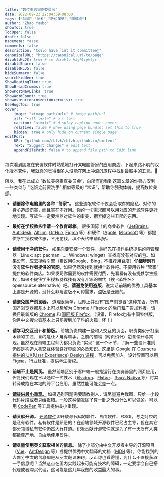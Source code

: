 ```yaml
---
title: "数位美感审查委员会"
date: 2022-09-23T22:04:59+08:00
tags: ["前端","技术","数位美感","碎碎念"]
author: "Zhao Yanbo"
showToc: true
TocOpen: false
draft: false
hidemeta: false
comments: false
description: "Could have lint it committee🙌"
canonicalURL: "https://canonical.url/to/page"
disableHLJS: true # to disable highlightjs
disableShare: false
disableHLJS: false
hideSummary: false
searchHidden: true
ShowReadingTime: true
ShowBreadCrumbs: true
ShowPostNavLinks: true
ShowWordCount: true
ShowRssButtonInSectionTermList: true
UseHugoToc: true
cover:
    image: "<image path/url>" # image path/url
    alt: "<alt text>" # alt text
    caption: "<text>" # display caption under cover
    relative: false # when using page bundles set this to true
    hidden: true # only hide on current single page
editPost:
    URL: "github.com/rbtzh/rbtzh.github.io/content"
    Text: "Suggest Changes" # edit text
    appendFilePath: false # to append file path to Edit link
---
```

每次看到朋友在安装软件时熟悉地打开某电脑管家的应用商店、下起来路不明的汉化版本软件，我就真的觉得很多人没能在网上冲浪的旅程中找到最趁手的工具。🤕

所以，我在此成立 ”数位美感审查委员会“，向所有能看到这篇文章的你强力安利一些类似与 “吃饭之前要洗手” 相似等级的 “常识”，帮助你强劲体魄，提高数位美感。

- **请删除你电脑里的各种 “管家”。** 这些流氓软件不仅会窃取你的隐私、对你的身心造成伤害，而且实在不好用。你的一切需求都可以用对应的开源软件更好地实现。写软件一定要培养对软件的审美，摒弃掉这些丑陋的东西。

- **最好在学校教务申请一个教育邮箱。** 很多国际上的商业软件（[JetBrains](https://www.jetbrains.com/community/education/#students), [Autodesk](https://www.autodesk.com/education/support), [Altium](https://education.altium.com/), [GitHub](https://education.github.com/pack), [Figma](https://www.figma.com/education/) 等）和硬件（[Apple](https://www.apple.com.cn/cn-edu/shop/education-pricing), [Microsoft](https://www.microsoftstore.com.cn/student) 等）都提供学生授权或优惠，不用花钱，填个表格申请就好。

- **请使用干净的软件。** 如果你要安装一个软件，最好先在操作系统提供的包管理器（Linux: apt, pacman......; Windows: winget）查找有没有对应的包。如果没有，应去搜索引擎（建议用Google、Bing，不推荐用百度）**仔细辨别**有没有**软件作者提供的官网**，如果仍然没找到就换个软件吧。不要用各种 “管家” 提供的软件商店。如果发现你需要的软件需要付费，先看看有没有提供学生授权；如果不提供学生授权就找找有没有开源的替代（搜 <软件名> opensource alternative）吧。**请避免使用盗版**。说实话前端的优秀工具基本上都是开源的，没什么非用盗版不可的需求。盗版是丑陋的。

- **请避免国产浏览器。** 道理很简单，世界上并没有“国产浏览器”这种东西，所有国产浏览器都基本上可以理解为 Chrome / Firefox 的后门和广告加料版。请换用最新版的 [Chrome](https://www.google.com/chrome/) 和 [国际版 Firefox](https://www.mozilla.org/en-US/firefox/new/)。（没错，Firefox也有中国特供版，你用中文搜火狐基本上只能搜到加了料的火狐，坏！）

- **请学习交互设计和排版。** 前端负责构建一些和人交互的页面，职责类似于打磨木柄的工匠，目的是让人用得顺手。之前的前端（网页设计）包含设计与实现。虽然现在前端工程师大都只负责 “实现” 这一个环节，了解一些设计准则仍然是构造人机交互体验良好界面的必备知识。[这里是 Google 在 Coursera 提供的 UX(User Experience) Design 课程](https://www.coursera.org/professional-certificates/google-ux-design)，可以免费加入。设计界面可以用 [Figma](http://figma.com/)，行业标准，提供[学生授](https://www.figma.com/education/)权。

- **前端不止是网页。** 虽然前端区别于客户端一般指运行在浏览器里的网页应用，但是我们现在可以通过一些技术（[Electron](https://www.electronjs.org/)、[Flutter](https://flutter.dev/)、[React Native ](https://reactnative.dev/)等）将其转译成跑在本地的跨平台应用，虽然性能可能会差一点。

- **[请提供最小重现。](https://antfu.me/posts/why-reproductions-are-required-zh)** 如果遇到问题需要请教别人，请尽量避免截图、只给一小段代码片段或者只给报错。一般这种情况除了算一卦之外没什么可以做的。可以用 [CodePen](https://codepen.io/) 等工具提供最小重现。

- **请贡献开源。** [开源软件](https://en.wikipedia.org/wiki/Free_and_open-source_software)即开放源代码的软件、自由软件、FOSS，与之对应的是私有软件。私有软件是邪恶的！在前端领域开源软件已经占主导，但在其它部分领域私有软件仍然大行其道。积极贡献开源软件就是为了有一天所有人类都能尊严地、自由地使用软件。

- **请尽量使用英文获取相关的信息。** 除了小部分由中文开发者主导的开源项目（[Vue](https://cn.vuejs.org/)、[AntDesign](https://ant.design) 等）或提供优秀中文翻译的文档（[MDN](https://developer.mozilla.org/zh-CN/) 等），你能找到的大部分中文的信息都是从英文翻译来的。反正你也看得懂，为什么不直接获取一手信息呢？当然这点在国内实践起来可能有技术的障碍，一定要学会自己搭代理或者购买代理，这可能是这几年我做的收益最大的事。

